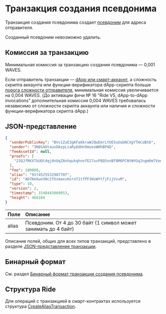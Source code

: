 # Транзакция создания псевдонима

Транзакция создания псевдонима создает [псевдоним](/ru/blockchain/account/alias) для адреса отправителя.

Созданный псевдоним невозможно удалить.

## Комиссия за транзакцию

Минимальная комиссия за транзакцию создания псевдонима — 0,001 WAVES.

Если отправитель транзакции — [dApp или смарт-аккаунт](/ru/blockchain/account/dapp), а сложность скрипта аккаунта или функции-верификатора dApp-скрипта больше [порога сложности отправителя](/ru/ride/limits/), минимальная комиссия увеличивается на 0,004 WAVES. (До активации фичи №&nbsp;16 “Ride V5, dApp-to-dApp invocations” дополнительная комиссия 0,004 WAVES требовалась независимо от сложности скрипта аккаунта или наличия и сложности функции-верификатора скрипта dApp.)

## JSON-представление

```json
{
  "senderPublicKey": "BVv1ZuE3gKFa6krwWJQwEmrLYUESuUabNCXgYTmCoBt6",
  "sender": "3N8S4UtauvDAzpLiaRyDdHn9muexWHhBP4D",
  "feeAssetId": null,
  "proofs": [
    "22QJfRKX7kUQt4qjdnUqZAnhqukqhnofE27uvP8Q5xnBf8M6PCNtWVGq2ngm6m7Voe7duys59D1yU9jhKrmdXDCe"
  ],
  "fee": 100000,
  "alias": "91f452553298770f",
  "id": "AD7KmXwoVNc2fXsmaxsHsrnT1tfPF3HsWYtfjFijVsvM",
  "type": 10,
  "version": 2,
  "timestamp": 1548443069053,
  "height": 466104
}
```

| Поле | Описание |
| :--- | :--- |
| alias | Псевдоним. От 4 до 30 байт (1 символ может занимать до 4 байт) |

Описание полей, общих для всех типов транзакций, представлено в разделе [JSON-представление транзакции](/ru/blockchain/transaction/#json-представление-транзакции).

## Бинарный формат

См. раздел [Бинарный формат транзакции создания псевдонима](/ru/blockchain/binary-format/transaction-binary-format/create-alias-transaction-binary-format).

## Структура Ride

Для операций с транзакцией в смарт-контрактах используется структура [CreateAliasTransaction](/ru/ride/structures/transaction-structures/create-alias-transaction).
